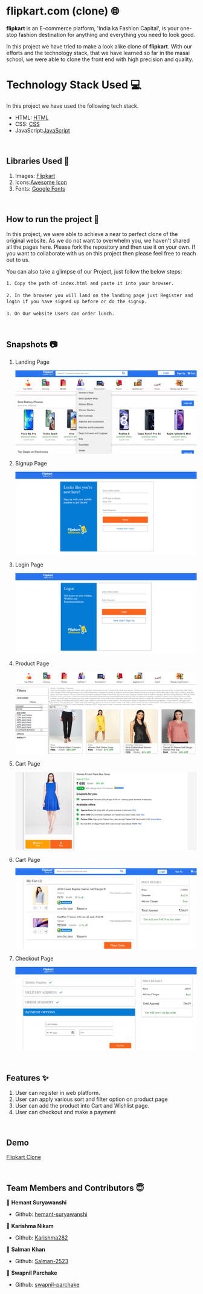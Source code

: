 # flipkart.com (clone) 🌐

**flipkart** is an E-commerce platform, 'India ka Fashion Capital', is your one-stop fashion destination for anything and everything you need to look good.

In this project we have tried to make a look alike clone of **flipkart**. With our efforts and the technology stack, that we have learned so far in the masai school, we were able to clone the front end with high precision and quality.

# Technology Stack Used 💻

In this project we have used the following tech stack.

- HTML: [HTML](https://developer.mozilla.org/en-US/docs/Web/HTML)
- CSS: [CSS](https://developer.mozilla.org/en-US/docs/Web/CSS)
- JavaScript:[JavaScript](https://developer.mozilla.org/en-US/docs/Web/JavaScript)

<br>

## Libraries Used 🌟

1. Images: [Flipkart](https://www.flipkart.com/)
2. Icons:[Awesome Icon](https://www.w3schools.com/icons/fontawesome5_intro.asp)
3. Fonts: [Google Fonts](https://fonts.google.com/)

<br>

## How to run the project 📑

In this project, we were able to achieve a near to perfect clone of the original website. As we do not want to overwhelm you, we haven't shared all the pages here. Please fork the repository and then use it on your own. If you want to collaborate with us on this project then please feel free to reach out to us.

You can also take a glimpse of our Project, just follow the below steps:

    1. Copy the path of index.html and paste it into your browser.

    2. In the browser you will land on the landing page just Register and login if you have signed up before or do the signup.

    3. On Our website Users can order lunch.

<br>

## Snapshots 📷

1. Landing Page

   ![flipkart](flipkart1img/landing.png)
   
2. Signup Page

   ![flipkart](flipkart1img/signup.png)

3. Login Page

   ![flipkart](flipkart1img/login.png)

4. Product Page

   ![flipkart](flipkart1img/productpage.png)

5. Cart Page

   ![flipkart](flipkart1img/innerproduct.png)

6. Cart Page

   ![flipkart](flipkart1img/cart.png)

7. Checkout Page

   ![flipkart](flipkart1img/checkout.png)

<br>

## Features ✨

1. User can register in web platform.
2. User can apply various sort and filter option on product page
3. User can add the product into Cart and Wishlist page.
4. User can checkout and make a payment

<br>


## Demo

[Flipkart Clone](https://upbeat-wilson-2fe19b.netlify.app/)

<br>

## Team Members and Contributors 😇

👤 **Hemant Suryawanshi**

- Github: [hemant-suryawanshi](https://github.com/hemant-suryawanshi)

👤 **Karishma Nikam**

- Github: [Karishma282](https://github.com/Karishma282)

👤 **Salman Khan**

- Github: [Salman-2523](https://github.com/Salman-2523)

👤 **Swapnil Parchake**

- Github: [swapnil-parchake](https://github.com/swapnil-parchake)
